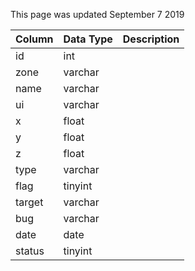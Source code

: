 This page was updated September 7 2019

| Column | Data Type | Description |
| ------ | --------- | ----------- |
| id     | int       |             |
| zone   | varchar   |             |
| name   | varchar   |             |
| ui     | varchar   |             |
| x      | float     |             |
| y      | float     |             |
| z      | float     |             |
| type   | varchar   |             |
| flag   | tinyint   |             |
| target | varchar   |             |
| bug    | varchar   |             |
| date   | date      |             |
| status | tinyint   |             |